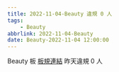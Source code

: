 ```yaml
---
title: 2022-11-04-Beauty 違規 0 人
tags:
    - Beauty
abbrlink: 2022-11-04-Beauty
date: Beauty-2022-11-04 12:00:00
---
```

Beauty 板 [板規連結](https://www.ptt.cc/bbs/Beauty/M.1630069980.A.84B.html)
昨天違規 0 人
